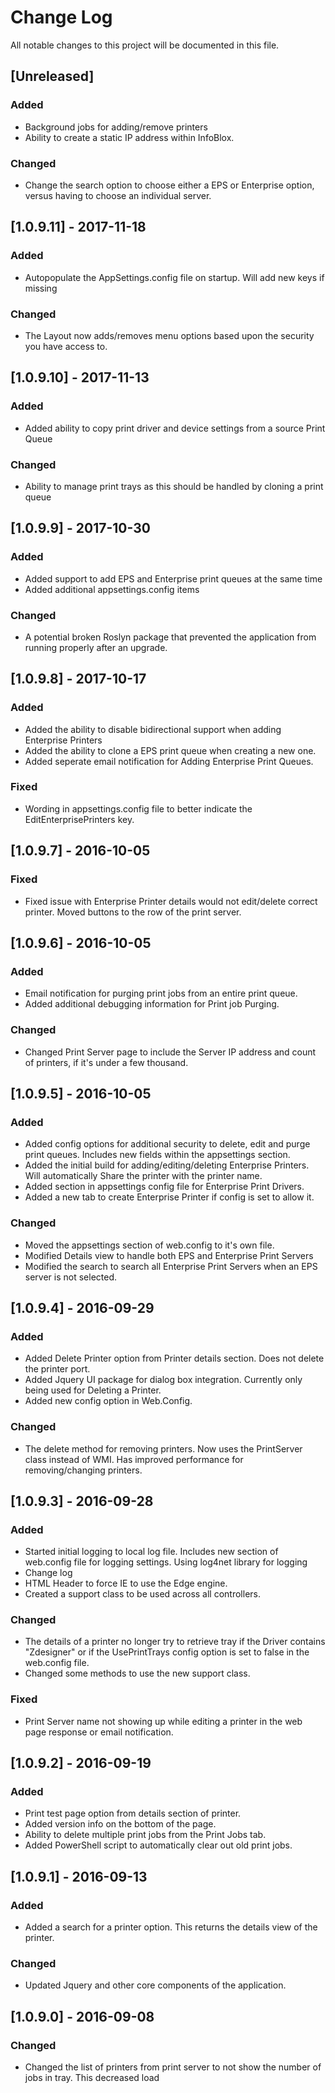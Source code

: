 ﻿# Change Log
All notable changes to this project will be documented in this file.

## [Unreleased]
### Added
- Background jobs for adding/remove printers
- Ability to create a static IP address within InfoBlox.

### Changed
- Change the search option to choose either a EPS or Enterprise option, versus having to choose an individual server.

## [1.0.9.11] - 2017-11-18
### Added
- Autopopulate the AppSettings.config file on startup.  Will add new keys if missing
### Changed
- The Layout now adds/removes menu options based upon the security you have access to.


## [1.0.9.10] - 2017-11-13
### Added
- Added ability to copy print driver and device settings from a source Print Queue
### Changed
- Ability to manage print trays as this should be handled by cloning a print queue


## [1.0.9.9] - 2017-10-30
### Added
- Added support to add EPS and Enterprise print queues at the same time
- Added additional appsettings.config items
### Changed
- A potential broken Roslyn package that prevented the application from running properly after an upgrade.

## [1.0.9.8] - 2017-10-17
### Added
- Added the ability to disable bidirectional support when adding Enterprise Printers
- Added the ability to clone a EPS print queue when creating a new one.
- Added seperate email notification for Adding Enterprise Print Queues.
### Fixed
- Wording in appsettings.config file to better indicate the EditEnterprisePrinters key.

## [1.0.9.7] - 2016-10-05
### Fixed
- Fixed issue with Enterprise Printer details would not edit/delete correct printer.  Moved buttons to the row of the print server.

## [1.0.9.6] - 2016-10-05
### Added
- Email notification for purging print jobs from an entire print queue.
- Added additional debugging information for Print job Purging. 

### Changed
- Changed Print Server page to include the Server IP address and count of printers, if it's under a few thousand.

## [1.0.9.5] - 2016-10-05
### Added
- Added config options for additional security to delete, edit and purge print queues.  Includes new fields within the appsettings section.
- Added the initial build for adding/editing/deleting Enterprise Printers.  Will automatically Share the printer with the printer name.
- Added section in appsettings config file for Enterprise Print Drivers.
- Added a new tab to create Enterprise Printer if config is set to allow it.

### Changed
- Moved the appsettings section of web.config to it's own file.
- Modified Details view to handle both EPS and Enterprise Print Servers
- Modified the search to search all Enterprise Print Servers when an EPS server is not selected.

## [1.0.9.4] - 2016-09-29
### Added
- Added Delete Printer option from Printer details section.  Does not delete the printer port.
- Added Jquery UI package for dialog box integration.  Currently only being used for Deleting a Printer.
- Added new config option in Web.Config.  <add key="AllowEPSPrinterDeletion" value="false" />

### Changed
- The delete method for removing printers.  Now uses the PrintServer class instead of WMI.
Has improved performance for removing/changing printers.

## [1.0.9.3] - 2016-09-28
### Added
- Started initial logging to local log file.  Includes new section of web.config file for logging settings.
Using log4net library for logging
- Change log
- HTML Header to force IE to use the Edge engine.
- Created a support class to be used across all controllers.

### Changed
- The details of a printer no longer try to retrieve tray if the Driver contains "Zdesigner"
or if the UsePrintTrays config option is set to false in the web.config file.
- Changed some methods to use the new support class.

### Fixed
- Print Server name not showing up while editing a printer in the web page response or email notification.

## [1.0.9.2] - 2016-09-19
### Added
- Print test page option from details section of printer.
- Added version info on the bottom of the page.
- Ability to delete multiple print jobs from the Print Jobs tab.
- Added PowerShell script to automatically clear out old print jobs.

## [1.0.9.1] - 2016-09-13
### Added
- Added a search for a printer option.  This returns the details view of the printer.

### Changed
- Updated Jquery and other core components of the application.

## [1.0.9.0] - 2016-09-08
### Changed
- Changed the list of printers from print server to not show the number of jobs in tray.  This decreased load
